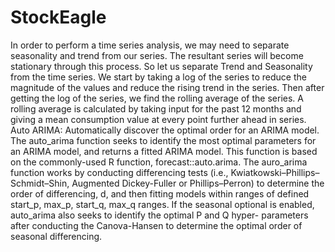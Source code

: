 # StockEagle
In order to perform a time series analysis, we may need to separate seasonality and trend from our series. The resultant series will become  stationary through this process. So let us separate Trend and Seasonality from the time series. We start by taking a log of the series to reduce the magnitude of the values and reduce the rising trend in the series.  Then after getting the log of the series, we find the rolling average of the series. A rolling average is calculated by taking input for  the past 12 months and giving a mean consumption value at every point further ahead in series.  Auto ARIMA: Automatically discover the optimal order for an ARIMA model. The auto_arima function seeks to identify the most optimal parameters for an ARIMA model, and returns a fitted ARIMA model.  This function is based on the commonly-used R function, forecast::auto.arima. The auro_arima function works by conducting differencing tests (i.e., Kwiatkowski–Phillips–Schmidt–Shin, Augmented Dickey-Fuller or Phillips–Perron)  to determine the order of differencing, d, and then fitting models within ranges of defined start_p, max_p, start_q, max_q ranges.  If the seasonal optional is enabled, auto_arima also seeks to identify the optimal P and Q hyper- parameters after conducting the Canova-Hansen  to determine the optimal order of seasonal differencing.
